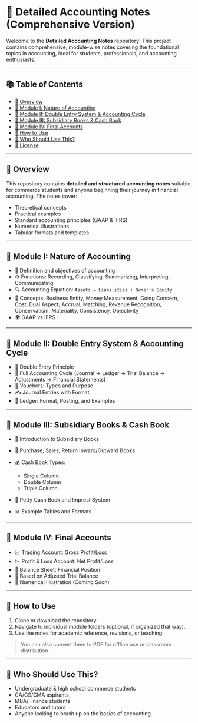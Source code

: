 # 📘 Detailed Accounting Notes (Comprehensive Version)

Welcome to the **Detailed Accounting Notes** repository! This project contains comprehensive, module-wise notes covering the foundational topics in accounting, ideal for students, professionals, and accounting enthusiasts.

---

## 📚 Table of Contents

* [📘 Overview](#-overview)
* [📗 Module I: Nature of Accounting](#-module-i-nature-of-accounting)
* [📘 Module II: Double Entry System & Accounting Cycle](#-module-ii-double-entry-system--accounting-cycle)
* [📙 Module III: Subsidiary Books & Cash Book](#-module-iii-subsidiary-books--cash-book)
* [📕 Module IV: Final Accounts](#-module-iv-final-accounts)
* [📎 How to Use](#-how-to-use)
* [🧠 Who Should Use This?](#-who-should-use-this)
* [📄 License](#-license)

---

## 📘 Overview

This repository contains **detailed and structured accounting notes** suitable for commerce students and anyone beginning their journey in financial accounting. The notes cover:

* Theoretical concepts
* Practical examples
* Standard accounting principles (GAAP & IFRS)
* Numerical illustrations
* Tabular formats and templates

---

## 📗 Module I: Nature of Accounting

* 📌 Definition and objectives of accounting
* ⚙️ Functions: Recording, Classifying, Summarizing, Interpreting, Communicating
* 🔍 Accounting Equation: `Assets = Liabilities + Owner’s Equity`
* 🧠 Concepts: Business Entity, Money Measurement, Going Concern, Cost, Dual Aspect, Accrual, Matching, Revenue Recognition, Conservatism, Materiality, Consistency, Objectivity
* 🌍 GAAP vs IFRS

---

## 📘 Module II: Double Entry System & Accounting Cycle

* 🔄 Double Entry Principle
* 🔁 Full Accounting Cycle (Journal → Ledger → Trial Balance → Adjustments → Financial Statements)
* 📄 Vouchers: Types and Purpose
* ✍️ Journal Entries with Format
* 📓 Ledger: Format, Posting, and Examples

---

## 📙 Module III: Subsidiary Books & Cash Book

* 📖 Introduction to Subsidiary Books
* 🛒 Purchase, Sales, Return Inward/Outward Books
* 💰 Cash Book Types:

  * Single Column
  * Double Column
  * Triple Column
* 🧾 Petty Cash Book and Imprest System
* 📊 Example Tables and Formats

---

## 📕 Module IV: Final Accounts

* 📈 Trading Account: Gross Profit/Loss
* 📉 Profit & Loss Account: Net Profit/Loss
* 🧾 Balance Sheet: Financial Position
* 🔄 Based on Adjusted Trial Balance
* 🧮 Numerical Illustration (Coming Soon)

---

## 📎 How to Use

1. Clone or download the repository.
2. Navigate to individual module folders (optional, if organized that way).
3. Use the notes for academic reference, revisions, or teaching.

> You can also convert them to PDF for offline use or classroom distribution.

---

## 🧠 Who Should Use This?

* Undergraduate & high school commerce students
* CA/CS/CMA aspirants
* MBA/Finance students
* Educators and tutors
* Anyone looking to brush up on the basics of accounting
